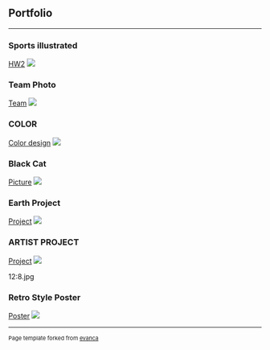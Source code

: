 ## Portfolio

---


### Sports illustrated 

[HW2](/sample_page)
<img src="images/HWsportsIllustrated.JPG?raw=true"/>


### Team Photo

[Team](/sample_page)
<img src="images/Amatfb.jpg?raw=true"/>

### COLOR

[Color design](/sample_page)
<img src="images/Screen Shot 2021-12-06 at 1.39.58 PM.png?raw=true"/>

### Black Cat

[Picture](/sample_page)
<img src="images/Screen Shot 2021-12-08 at 10.42.51 AM.png?raw=true"/>


### Earth Project

[Project](/sample_page)
<img src="images/EarthProject.jpg?raw=true"/>


### ARTIST PROJECT

[Project](/sample_page)
<img src="images/POSTY.jpg?raw=true"/>


12:8.jpg

### Retro Style Poster

[Poster](/sample_page)
<img src="images/12:8.jpg?raw=true"/>



---
<p style="font-size:11px">Page template forked from <a href="https://github.com/evanca/quick-portfolio">evanca</a></p>
<!-- Remove above link if you don't want to attibute -->

